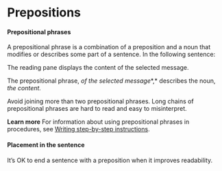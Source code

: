 ﻿# Prepositions

#### Prepositional phrases

A
prepositional phrase is a combination of a preposition and a noun that
modifies or describes some part of a sentence. In the following
sentence:

The reading pane displays the content of the selected message.

The prepositional phrase, *of the selected message**,* describes the noun, *the content.*

Avoid
joining more than two prepositional phrases. Long chains of
prepositional phrases are hard to read and easy to misinterpret.

**Learn more** For information about using prepositional phrases in procedures, see [Writing step-by-step instructions](/style-guide/procedures-instructions/writing-step-by-step-instructions).

#### Placement in the sentence

It’s OK to end a sentence with a preposition when it improves readability.

